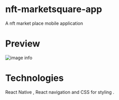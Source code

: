 # nft-marketsquare-app
A nft market place mobile application

# Preview

![image info](https://cdn.dribbble.com/users/3840995/screenshots/17067745/media/5f114567d2aa4950014773743bec4061.png?compress=1&resize=1200x900&vertical=top)

# Technologies
React Native , React navigation and CSS for styling .
